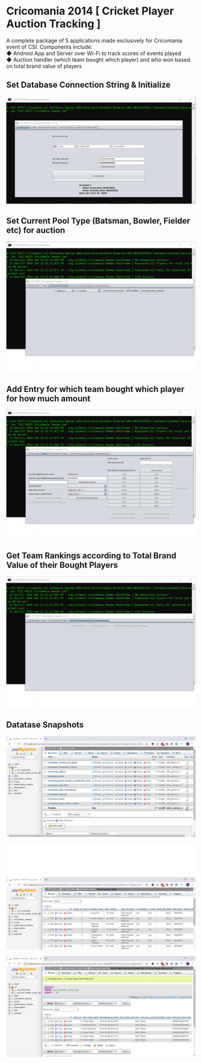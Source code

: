 # Cricomania 2014 [ Cricket Player Auction Tracking ]

A complete package of 5 applications made exclusively for Cricomania event of CSI. Components include:<br/>
◆ Android App and Server over Wi-Fi to track scores of events played<br/>
◆ Auction handler (which team bought which player) and who won based on total brand value of players<br/>

## Set Database Connection String & Initialize

![set_db_and_init](https://raw.githubusercontent.com/riteshRcH/cricomania_cricket_player_auction_tracking/master/screenshots/set_db_and_init.png)

## Set Current Pool Type (Batsman, Bowler, Fielder etc) for auction

![set_current_pool_for_auction](https://raw.githubusercontent.com/riteshRcH/cricomania_cricket_player_auction_tracking/master/screenshots/set_current_pool_for_auction.png)

## Add Entry for which team bought which player for how much amount

![buying_team_players_per_team](https://raw.githubusercontent.com/riteshRcH/cricomania_cricket_player_auction_tracking/master/screenshots/buying_team_players_per_team.png)

## Get Team Rankings according to Total Brand Value of their Bought Players

![get_team_rankings_according_to_brand_value](https://raw.githubusercontent.com/riteshRcH/cricomania_cricket_player_auction_tracking/master/screenshots/get_team_rankings_according_to_brand_value.png)

## Datatase Snapshots

![database_all_tables](https://raw.githubusercontent.com/riteshRcH/cricomania_cricket_player_auction_tracking/master/screenshots/database_all_tables.png)

![cricket_players](https://raw.githubusercontent.com/riteshRcH/cricomania_cricket_player_auction_tracking/master/screenshots/cricket_players.png)

![council_entries](https://raw.githubusercontent.com/riteshRcH/cricomania_cricket_player_auction_tracking/master/screenshots/council_entries.png)
